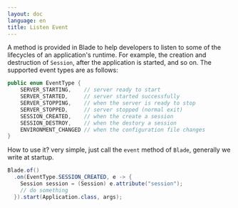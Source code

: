 ```yaml
---
layout: doc
language: en
title: Listen Event
---
```


A method is provided in Blade to help developers to listen to some of the lifecycles of an application's runtime. For example, the creation and destruction of `Session`, after the application is started, and so on.
The supported event types are as follows:

```java
public enum EventType {
    SERVER_STARTING,    // server ready to start
    SERVER_STARTED,     // server started successfully
    SERVER_STOPPING,    // when the server is ready to stop
    SERVER_STOPPED,     // server stopped (normal exit)
    SESSION_CREATED,    // when the create a session
    SESSION_DESTROY,    // when the destory a session
    ENVIRONMENT_CHANGED // when the configuration file changes
}
```

How to use it? very simple, just call the `event` method of `Blade`, generally we write at startup.

```java
Blade.of()
  .on(EventType.SESSION_CREATED, e -> {
    Session session = (Session) e.attribute("session");
    // do something
  }).start(Application.class, args);
```
